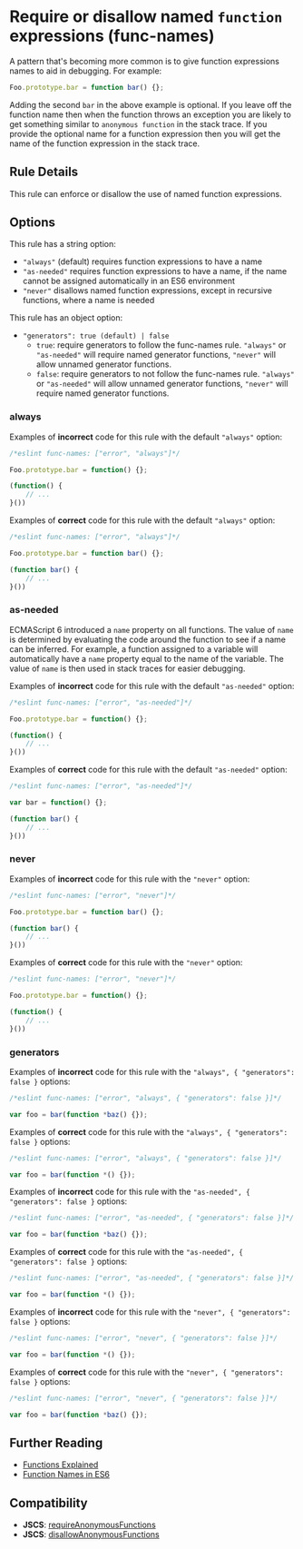 # Require or disallow named `function` expressions (func-names)

A pattern that's becoming more common is to give function expressions names to aid in debugging. For example:

```js
Foo.prototype.bar = function bar() {};
```

Adding the second `bar` in the above example is optional.  If you leave off the function name then when the function throws an exception you are likely to get something similar to `anonymous function` in the stack trace.  If you provide the optional name for a function expression then you will get the name of the function expression in the stack trace.

## Rule Details

This rule can enforce or disallow the use of named function expressions.

## Options

This rule has a string option:

* `"always"` (default) requires function expressions to have a name
* `"as-needed"` requires function expressions to have a name, if the name cannot be assigned automatically in an ES6 environment
* `"never"` disallows named function expressions, except in recursive functions, where a name is needed

This rule has an object option:

* `"generators": true (default) | false`
    * `true`: require generators to follow the func-names rule. `"always"` or `"as-needed"` will require named generator functions, `"never"` will allow unnamed generator functions.
    * `false`: require generators to not follow the func-names rule. `"always"` or `"as-needed"` will allow unnamed generator functions, `"never"` will require named generator functions.

### always

Examples of **incorrect** code for this rule with the default `"always"` option:

```js
/*eslint func-names: ["error", "always"]*/

Foo.prototype.bar = function() {};

(function() {
    // ...
}())
```

Examples of **correct** code for this rule with the default `"always"` option:

```js
/*eslint func-names: ["error", "always"]*/

Foo.prototype.bar = function bar() {};

(function bar() {
    // ...
}())
```

### as-needed

ECMAScript 6 introduced a `name` property on all functions. The value of `name` is determined by evaluating the code around the function to see if a name can be inferred. For example, a function assigned to a variable will automatically have a `name` property equal to the name of the variable. The value of `name` is then used in stack traces for easier debugging.

Examples of **incorrect** code for this rule with the default `"as-needed"` option:

```js
/*eslint func-names: ["error", "as-needed"]*/

Foo.prototype.bar = function() {};

(function() {
    // ...
}())
```

Examples of **correct** code for this rule with the default `"as-needed"` option:

```js
/*eslint func-names: ["error", "as-needed"]*/

var bar = function() {};

(function bar() {
    // ...
}())
```

### never

Examples of **incorrect** code for this rule with the `"never"` option:

```js
/*eslint func-names: ["error", "never"]*/

Foo.prototype.bar = function bar() {};

(function bar() {
    // ...
}())
```

Examples of **correct** code for this rule with the `"never"` option:

```js
/*eslint func-names: ["error", "never"]*/

Foo.prototype.bar = function() {};

(function() {
    // ...
}())
```

### generators

Examples of **incorrect** code for this rule with the `"always", { "generators": false }` options:

```js
/*eslint func-names: ["error", "always", { "generators": false }]*/

var foo = bar(function *baz() {});
```

Examples of **correct** code for this rule with the `"always", { "generators": false }` options:

```js
/*eslint func-names: ["error", "always", { "generators": false }]*/

var foo = bar(function *() {});
```

Examples of **incorrect** code for this rule with the `"as-needed", { "generators": false }` options:

```js
/*eslint func-names: ["error", "as-needed", { "generators": false }]*/

var foo = bar(function *baz() {});
```

Examples of **correct** code for this rule with the `"as-needed", { "generators": false }` options:

```js
/*eslint func-names: ["error", "as-needed", { "generators": false }]*/

var foo = bar(function *() {});
```

Examples of **incorrect** code for this rule with the `"never", { "generators": false }` options:

```js
/*eslint func-names: ["error", "never", { "generators": false }]*/

var foo = bar(function *() {});
```

Examples of **correct** code for this rule with the `"never", { "generators": false }` options:

```js
/*eslint func-names: ["error", "never", { "generators": false }]*/

var foo = bar(function *baz() {});
```

## Further Reading

* [Functions Explained](http://markdaggett.com/blog/2013/02/15/functions-explained/)
* [Function Names in ES6](http://2ality.com/2015/09/function-names-es6.html)

## Compatibility

* **JSCS**: [requireAnonymousFunctions](http://jscs.info/rule/requireAnonymousFunctions)
* **JSCS**: [disallowAnonymousFunctions](http://jscs.info/rule/disallowAnonymousFunctions)
